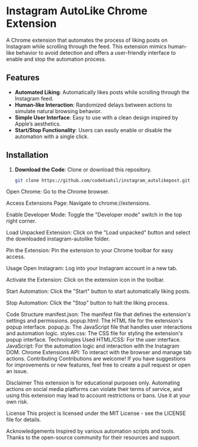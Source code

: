 # Instagram AutoLike Chrome Extension

A Chrome extension that automates the process of liking posts on Instagram while scrolling through the feed. This extension mimics human-like behavior to avoid detection and offers a user-friendly interface to enable and stop the automation process.

## Features

- **Automated Liking**: Automatically likes posts while scrolling through the Instagram feed.
- **Human-like Interaction**: Randomized delays between actions to simulate natural browsing behavior.
- **Simple User Interface**: Easy to use with a clean design inspired by Apple’s aesthetics.
- **Start/Stop Functionality**: Users can easily enable or disable the automation with a single click.

## Installation

1. **Download the Code**: Clone or download this repository.
   ```bash
   git clone https://github.com/codeXsahil/instagram_autolikepost.git
   ```

Open Chrome: Go to the Chrome browser.

Access Extensions Page: Navigate to chrome://extensions.

Enable Developer Mode: Toggle the "Developer mode" switch in the top right corner.

Load Unpacked Extension: Click on the "Load unpacked" button and select the downloaded instagram-autolike folder.

Pin the Extension: Pin the extension to your Chrome toolbar for easy access.

Usage
Open Instagram: Log into your Instagram account in a new tab.

Activate the Extension: Click on the extension icon in the toolbar.

Start Automation: Click the "Start" button to start automatically liking posts.

Stop Automation: Click the "Stop" button to halt the liking process.

Code Structure
manifest.json: The manifest file that defines the extension's settings and permissions.
popup.html: The HTML file for the extension's popup interface.
popup.js: The JavaScript file that handles user interactions and automation logic.
styles.css: The CSS file for styling the extension's popup interface.
Technologies Used
HTML/CSS: For the user interface.
JavaScript: For the automation logic and interaction with the Instagram DOM.
Chrome Extensions API: To interact with the browser and manage tab actions.
Contributing
Contributions are welcome! If you have suggestions for improvements or new features, feel free to create a pull request or open an issue.

Disclaimer
This extension is for educational purposes only. Automating actions on social media platforms can violate their terms of service, and using this extension may lead to account restrictions or bans. Use it at your own risk.

License
This project is licensed under the MIT License - see the LICENSE file for details.

Acknowledgements
Inspired by various automation scripts and tools.
Thanks to the open-source community for their resources and support.

